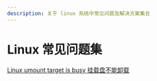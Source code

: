 ```yaml
---
description: 关于 linux 系统中常见问题及解决方案集合
---
```


# Linux 常见问题集

[  Linux umount target is busy 挂载盘不能卸载](linux-umount-target-is-busy-gua-pan-xie-zai-wen-ti.md)

